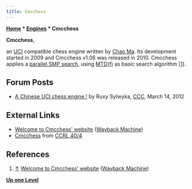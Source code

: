 ```yaml
---
title: Cmcchess
---
```

**[Home](Home "Home") * [Engines](Engines "Engines") * Cmcchess**

**Cmcchess**,

an [UCI](UCI "UCI") compatible chess engine written by [Chao Ma](Chao_Ma "Chao Ma"). Its development started in 2009 and Cmcchess v1.06 was released in 2010. Cmcchess applies a [parallel SMP search](Parallel_Search "Parallel Search"), using [MTD(f)](</MTD(f)> "MTD(f)") as basic search algorithm <a id="cite-note-1" href="#cite-ref-1">[1]</a>.

## Forum Posts

- [A Chinese UCI chess engine !](http://www.talkchess.com/forum/viewtopic.php?t=42867) by Ruxy Sylwyka, [CCC](CCC "CCC"), March 14, 2012

## External Links

- [Welcome to Cmcchess' website](https://web.archive.org/web/20130509162856/http://people.oregonstate.edu/~machao/Cmcchess_site/) ([Wayback Machine](https://en.wikipedia.org/wiki/Wayback_Machine))
- [Cmcchess](http://www.computerchess.org.uk/ccrl/404/cgi/compare_engines.cgi?family=Cmcchess&print=Rating+list&print=Results+table&print=LOS+table&print=Ponder+hit+table&print=Eval+difference+table&print=Comopp+gamenum+table&print=Overlap+table&print=Score+with+common+opponents) from [CCRL 40/4](CCRL "CCRL")

## References

1. <a id="cite-ref-1" href="#cite-note-1">↑</a> [Welcome to Cmcchess' website](https://web.archive.org/web/20130509162856/http://people.oregonstate.edu/~machao/Cmcchess_site/) ([Wayback Machine](https://en.wikipedia.org/wiki/Wayback_Machine))

**[Up one Level](Engines "Engines")**

